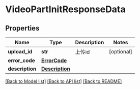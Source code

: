 # VideoPartInitResponseData

## Properties
Name | Type | Description | Notes
------------ | ------------- | ------------- | -------------
**upload_id** | **str** | 上传id | [optional] 
**error_code** | [**ErrorCode**](ErrorCode.md) |  | 
**description** | [**Description**](Description.md) |  | 

[[Back to Model list]](../README.md#documentation-for-models) [[Back to API list]](../README.md#documentation-for-api-endpoints) [[Back to README]](../README.md)

